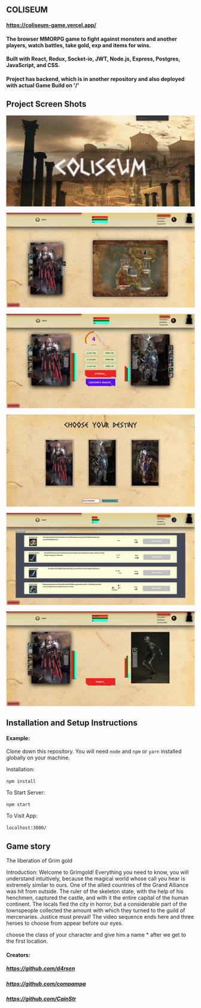 ## COLISEUM

#### https://coliseum-game.vercel.app/

#### The browser MMORPG game to fight against monsters and another players, watch battles, take gold, exp and items for wins.

#### Built with React, Redux, Socket-io, JWT, Node.js, Express, Postgres, JavaScript, and CSS.

#### Project has backend, which is in another repository and also deployed with actual Game Build on '/'

## Project Screen Shots

![plot](./images/1.png)

![plot](./images/2.png)

![plot](./images/3.png)

![plot](./images/6.png)

![plot](./images/5.png)

![plot](./images/4.png)

## Installation and Setup Instructions

#### Example:

Clone down this repository. You will need `node` and `npm` or `yarn` installed globally on your machine.

Installation:

`npm install`

To Start Server:

`npm start`

To Visit App:

`localhost:3000/`

## Game story

The liberation of Grim gold

Introduction:
Welcome to Grimgold! Everything you need to know, you will understand intuitively, because the magical world
whose call you hear is extremely similar to ours. One of the allied countries of the Grand Alliance was hit
from outside. The ruler of the skeleton state, with the help of his henchmen, captured the castle, and with it
the entire capital of the human continent. The locals fled the city in horror, but a considerable part of the
townspeople collected the amount with which they turned to the guild of mercenaries. Justice must prevail!
The video sequence ends here and three heroes to choose from appear before our eyes.

choose the class of your character and give him a name * after we get to the first location.

#### Creators:

##### https://github.com/d4rsen

##### https://github.com/compampa

##### https://github.com/CainStr
